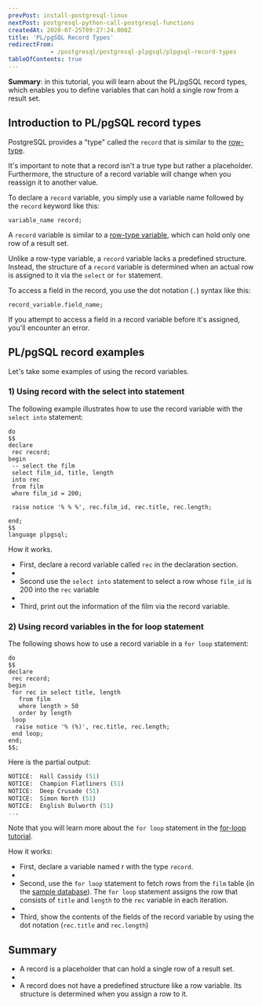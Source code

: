 ```yaml
---
prevPost: install-postgresql-linux
nextPost: postgresql-python-call-postgresql-functions
createdAt: 2020-07-25T09:27:24.000Z
title: 'PL/pgSQL Record Types'
redirectFrom: 
            - /postgresql/postgresql-plpgsql/plpgsql-record-types
tableOfContents: true
---
```



**Summary**: in this tutorial, you will learn about the PL/pgSQL record types, which enables you to define variables that can hold a single row from a result set.

## Introduction to PL/pgSQL record types

PostgreSQL provides a "type" called the `record` that is similar to the [row-type](/postgresql/plpgsql-row-types).

It's important to note that a record isn't a true type but rather a placeholder. Furthermore, the structure of a record variable will change when you reassign it to another value.

To declare a `record` variable, you simply use a variable name followed by the `record` keyword like this:

```
variable_name record;
```

A `record` variable is similar to a [row-type variable](/postgresql/plpgsql-row-types), which can hold only one row of a result set.

Unlike a row-type variable, a `record` variable lacks a predefined structure. Instead, the structure of a `record` variable is determined when an actual row is assigned to it via the `select` or `for` statement.

To access a field in the record, you use the dot notation (`.`) syntax like this:

```
record_variable.field_name;
```

If you attempt to access a field in a record variable before it's assigned, you'll encounter an error.

## PL/pgSQL record examples

Let's take some examples of using the record variables.

### 1) Using record with the select into statement

The following example illustrates how to use the record variable with the `select into` statement:

```
do
$$
declare
 rec record;
begin
 -- select the film
 select film_id, title, length
 into rec
 from film
 where film_id = 200;

 raise notice '% % %', rec.film_id, rec.title, rec.length;

end;
$$
language plpgsql;
```

How it works.

- First, declare a record variable called `rec` in the declaration section.
-
- Second use the `select into` statement to select a row whose `film_id` is 200 into the `rec` variable
-
- Third, print out the information of the film via the record variable.

### 2) Using record variables in the for loop statement

The following shows how to use a record variable in a `for loop` statement:

```
do
$$
declare
 rec record;
begin
 for rec in select title, length
   from film
   where length > 50
   order by length
 loop
  raise notice '% (%)', rec.title, rec.length;
 end loop;
end;
$$;
```

Here is the partial output:

```sql
NOTICE:  Hall Cassidy (51)
NOTICE:  Champion Flatliners (51)
NOTICE:  Deep Crusade (51)
NOTICE:  Simon North (51)
NOTICE:  English Bulworth (51)
...
```

Note that you will learn more about the `for loop` statement in the [for-loop tutorial](/postgresql/postgresql-plpgsql/plpgsql-for-loop).

How it works:

- First, declare a variable named r with the type `record`.
-
- Second, use the `for loop` statement to fetch rows from the `film` table (in the [sample database](/postgresql/postgresql-getting-started/postgresql-sample-database)). The `for loop` statement assigns the row that consists of `title` and `length` to the `rec` variable in each iteration.
-
- Third, show the contents of the fields of the record variable by using the dot notation (`rec.title` and `rec.length`)

## Summary

- A record is a placeholder that can hold a single row of a result set.
-
- A record does not have a predefined structure like a row variable. Its structure is determined when you assign a row to it.
